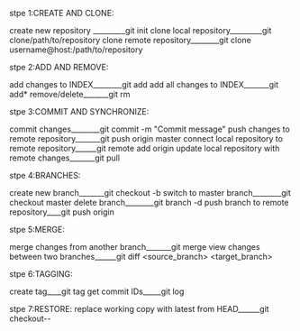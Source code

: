 stpe 1:CREATE AND CLONE:

create new repository _________git init
clone local repository_________git clone/path/to/repository
clone remote repository________git clone username@host:/path/to/repository

stpe 2:ADD AND REMOVE:

add changes to INDEX________git add <filename>
add all changes to INDEX_______git add*
remove/delete_______git rm <filename>

stpe 3:COMMIT AND SYNCHRONIZE:

commit changes________git commit -m "Commit message"
push changes to remote repository_______git push origin master
connect local repository to remote repository______git remote add origin <server>
update local repository with remote changes_______git pull

stpe 4:BRANCHES:

create new branch_______git checkout -b <branch>
switch to master branch________git checkout master
delete branch________git branch -d <branch>
push branch to remote repository____git push origin <branch>

stpe 5:MERGE:

merge changes from another branch_______git merge <branch>
view changes between two branches______git diff <source_branch> <target_branch>

stpe 6:TAGGING:

create tag____git tag <tag> <commit ID>
get commit IDs_____git log

stpe 7:RESTORE:
replace working copy with latest from HEAD______git checkout--<filename>


